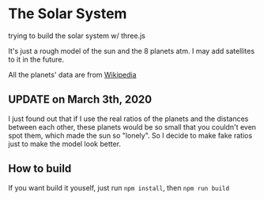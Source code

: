 # The Solar System
 trying to build the solar system w/ three.js

It's just a rough model of the sun and the 8 planets atm.
I may add satellites to it in the future.

All the planets' data are from [Wikipedia](https://en.wikipedia.org/wiki/Solar_System)

## UPDATE on March 3th, 2020
I just found out that if I use the real ratios of the planets and the distances between each other, these planets would be so small that you couldn't even spot them, which made the sun so "lonely". So I decide to make fake ratios just to make the model look better.

## How to build
If you want build it youself, just run `npm install`, then `npm run build`